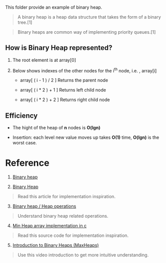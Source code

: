 This folder provide an example of binary heap.

> A binary heap is a heap data structure that takes the form of a binary tree.[1]

> Binary heaps are common way of implementing priority queues.[1]


## How is Binary Heap  represented?

1. The root element is at array[0]

2. Below shows indexes of the other nodes for the i<sup>th</sup> node, i.e. , array[i]

    - array[ ( i - 1 ) / 2 ] Returns the parent node

    - array[ ( i * 2 ) + 1 ] Returns left child node

    - array[ ( i * 2 ) + 2 ] Returns right child node

## Efficiency

- The hight of the heap of **n** nodes is **O(lgn)**

- Insertion: each level new value moves up takes **O(1)** time, **O(lgn)** is the worst case.



# Reference

1. [Binary heap](https://en.wikipedia.org/wiki/Binary_heap)

2. [Binary Heap](https://www.geeksforgeeks.org/binary-heap/)

  > Read this article for implementation inspiration.

3. [Binary heap / Heap operations](https://en.wikipedia.org/wiki/Binary_heap#Heap_operations)

  > Understand binary heap related operations.

4. [Min Heap array implementation in c](https://gist.github.com/sudhanshuptl/d86da25da46aa3d060e7be876bbdb343)

  > Read this source code for implementation inspiration.

5. [Introduction to Binary Heaps (MaxHeaps)](https://www.youtube.com/watch?v=WCm3TqScBM8)

  > Use this video introduction to get more intuitive understanding.
